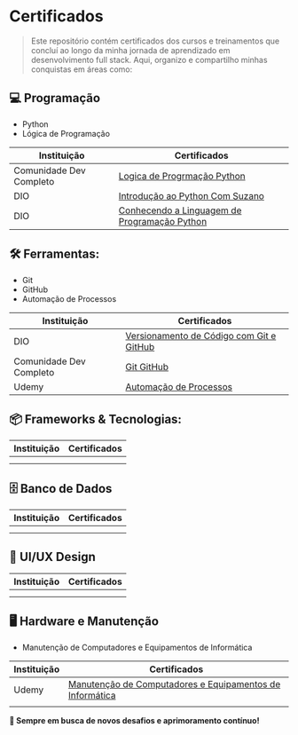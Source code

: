 # Certificados

>Este repositório contém certificados dos cursos e treinamentos que concluí ao longo da minha jornada de aprendizado em desenvolvimento full stack. Aqui, organizo e compartilho minhas conquistas em áreas como:


## 💻 Programação

- Python
- Lógica de Programação

 | Instituição | Certificados |
 |--------|--------------|
 | Comunidade Dev Completo | [Logica de Progrmação Python](https://raw.githubusercontent.com/N3TO0/Certificados/refs/heads/main/Programação/Logica_de_Progrmação_Python-Comunidade-Dev-Completo.jfif) | 
 | DIO | [Introdução ao Python Com Suzano](https://www.dio.me/certificate/WWY8M03S/share) | 
 | DIO | [Conhecendo a Linguagem de Programação Python](https://www.dio.me/certificate/NCAH4U0V/share) |

## 🛠️ Ferramentas: 

- Git
- GitHub
- Automação de Processos

 | Instituição | Certificados |
 |--------|--------------|
 | DIO | [Versionamento de Código com Git e GitHub](https://www.dio.me/certificate/J11PAAZS/share) | 
 | Comunidade Dev Completo | [Git GitHub](https://raw.githubusercontent.com/N3TO0/Certificados/refs/heads/main/Ferramentas/Git_GitHub-Comunidade-Dev-Completo.jfif) | 
 | Udemy | [Automação de Processos](link2) | 

## 📦 Frameworks & Tecnologias: 

 | Instituição | Certificados |
 |--------|--------------|
 |  |  | 
 |  | []() | 
 
## 🗄️ Banco de Dados  

 | Instituição | Certificados |
 |--------|--------------|
 |  |  | 
 |  | []() | 

## 🎨 UI/UX Design  

 | Instituição | Certificados |
 |--------|--------------|
 |  |  | 
 |  | []() | 

## 🖥️ Hardware e Manutenção  
- Manutenção de Computadores e Equipamentos de Informática

 | Instituição | Certificados |
 |--------|--------------|
 | Udemy | [Manutenção de Computadores e Equipamentos de Informática](https://www.udemy.com/certificate/UC-971a3955-82ba-4c33-bfeb-1b149b009b33/) | 
 |  | []() | 

**🚀 Sempre em busca de novos desafios e aprimoramento contínuo!**
